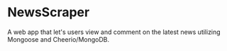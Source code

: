 # NewsScraper
A web app that let's users view and comment on the latest news utilizing Mongoose and Cheerio/MongoDB.
